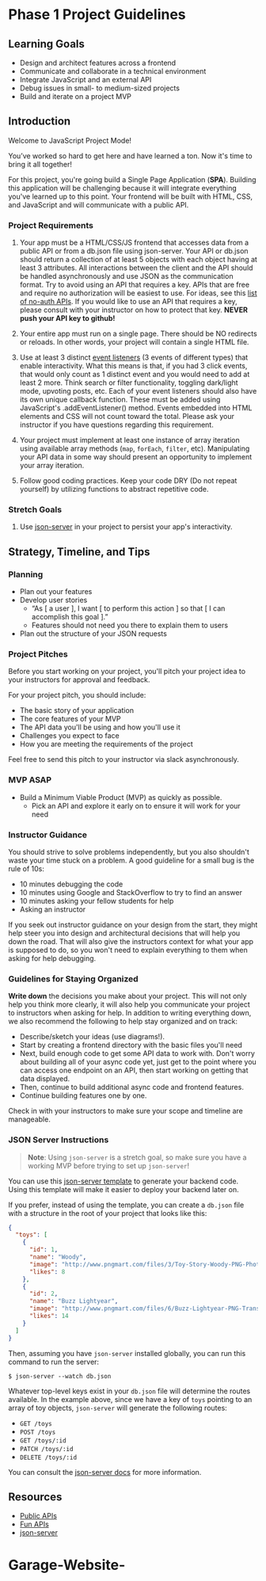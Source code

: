 # Phase 1 Project Guidelines

## Learning Goals

- Design and architect features across a frontend
- Communicate and collaborate in a technical environment
- Integrate JavaScript and an external API
- Debug issues in small- to medium-sized projects
- Build and iterate on a project MVP

## Introduction

Welcome to JavaScript Project Mode!

You’ve worked so hard to get here and have learned a ton. Now it's time to bring
it all together!

For this project, you're going build a Single Page Application (**SPA**).
Building this application will be challenging because it will integrate
everything you've learned up to this point. Your frontend will be built with
HTML, CSS, and JavaScript and will communicate with a public API.

### Project Requirements

1. Your app must be a HTML/CSS/JS frontend that accesses data from a public API or
   from a db.json file using json-server. Your API or db.json should return a 
   collection of at least 5 objects with each object having at least 3 attributes. 
   All interactions between the client and the API should be handled
   asynchronously and use JSON as the communication format. Try to avoid using
   an API that requires a key. APIs that are free and require no authorization
   will be easiest to use. For ideas, see this [list of no-auth APIs][APIs]. If
   you would like to use an API that requires a key, please consult with your
   instructor on how to protect that key. **NEVER push your API key to github!**

2. Your entire app must run on a single page. There should be NO redirects or
    reloads. In other words, your project will contain a single HTML file.

3. Use at least 3 distinct [event listeners][event-listeners] (3 events of different
   types) that enable interactivity. What this means is that, if you had 3 click
   events, that would only count as 1 distinct event and you would need to add at
   least 2 more. Think search or filter functionality, toggling dark/light mode,
   upvoting posts, etc. Each of your event listeners should also have its own unique 
   callback function. These must be added using JavaScript's .addEventListener()
   method. Events embedded into HTML elements and CSS will not count toward the 
   total. Please ask your instructor if you have questions regarding this requirement.

4. Your project must implement at least one instance of array iteration using
   available array methods (`map`, `forEach`, `filter`, etc). Manipulating your
   API data in some way should present an opportunity to implement your array
   iteration.

5. Follow good coding practices. Keep your code DRY (Do not repeat yourself) by
   utilizing functions to abstract repetitive code.

### Stretch Goals

1. Use [json-server][] in your project to persist your app's interactivity.

## Strategy, Timeline, and Tips

### Planning

- Plan out your features
- Develop user stories
  - “As [ a user ], I want [ to perform this action ] so that
    [ I can accomplish this goal ].”
  - Features should not need you there to explain them to users
- Plan out the structure of your JSON requests

### Project Pitches

Before you start working on your project, you'll pitch your project idea to your
instructors for approval and feedback.

For your project pitch, you should include:

- The basic story of your application
- The core features of your MVP
- The API data you'll be using and how you'll use it
- Challenges you expect to face
- How you are meeting the requirements of the project

Feel free to send this pitch to your instructor via slack asynchronously.

### MVP ASAP

- Build a Minimum Viable Product (MVP) as quickly as possible.
  - Pick an API and explore it early on to ensure it will work for your need

### Instructor Guidance

You should strive to solve problems independently, but you also shouldn't waste
your time stuck on a problem. A good guideline for a small bug is the rule of
10s:

- 10 minutes debugging the code
- 10 minutes using Google and StackOverflow to try to find an answer
- 10 minutes asking your fellow students for help
- Asking an instructor

If you seek out instructor guidance on your design from the start, they might
help steer you into design and architectural decisions that will help you down
the road. That will also give the instructors context for what your app is
supposed to do, so you won't need to explain everything to them when asking for
help debugging.

### Guidelines for Staying Organized

**Write down** the decisions you make about your project. This will not only
help you think more clearly, it will also help you communicate your project to
instructors when asking for help. In addition to writing everything down, we
also recommend the following to help stay organized and on track:

- Describe/sketch your ideas (use diagrams!).
- Start by creating a frontend directory with the basic files you'll need
- Next, build enough code to get some API data to work with. Don't worry about
  building all of your async code yet, just get to the point where you can
  access one endpoint on an API, then start working on getting that data
  displayed.
- Then, continue to build additional async code and frontend features.
- Continue building features one by one.

Check in with your instructors to make sure your scope and timeline are
manageable.

### JSON Server Instructions

> **Note**: Using `json-server` is a stretch goal, so make sure you have a
> working MVP before trying to set up `json-server`!

You can use this [json-server template][] to generate your backend code. Using
this template will make it easier to deploy your backend later on.

[json-server template]: https://github.com/learn-co-curriculum/json-server-template

If you prefer, instead of using the template, you can create a `db.json` file
with a structure in the root of your project that looks like this:

```json
{
  "toys": [
    {
      "id": 1,
      "name": "Woody",
      "image": "http://www.pngmart.com/files/3/Toy-Story-Woody-PNG-Photos.png",
      "likes": 8
    },
    {
      "id": 2,
      "name": "Buzz Lightyear",
      "image": "http://www.pngmart.com/files/6/Buzz-Lightyear-PNG-Transparent-Picture.png",
      "likes": 14
    }
  ]
}
```

Then, assuming you have `json-server` installed globally, you can run this
command to run the server:

```console
$ json-server --watch db.json
```

Whatever top-level keys exist in your `db.json` file will determine the routes
available. In the example above, since we have a key of `toys` pointing to an
array of toy objects, `json-server` will generate the following routes:

- `GET /toys`
- `POST /toys`
- `GET /toys/:id`
- `PATCH /toys/:id`
- `DELETE /toys/:id`

You can consult the [json-server docs][] for more information.

[json-server docs]: https://www.npmjs.com/package/json-server

## Resources

- [Public APIs](https://github.com/public-apis/public-apis)
- [Fun APIs](https://apilist.fun/)
- [json-server][]

[json-server]: https://www.npmjs.com/package/json-server
[event-listeners]: https://developer.mozilla.org/en-US/docs/Web/Events
[APIs]:  https://mixedanalytics.com/blog/list-actually-free-open-no-auth-needed-apis/
# Garage-Website-
